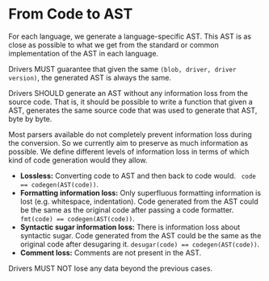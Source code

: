 # From Code to AST

For each language, we generate a language-specific AST. This AST is as close as
possible to what we get from the standard or common implementation of the AST in
each language.

Drivers MUST guarantee that given the same `(blob, driver, driver version)`, the
generated AST is always the same.

Drivers SHOULD generate an AST without any information loss from the source code.
That is, it should be possible to write a function that given a AST, generates
the same source code that was used to generate that AST, byte by byte.

Most parsers available do not completely prevent information loss during the
conversion. So we currently aim to preserve as much information as possible.
We define different levels of information loss in terms of which kind of code
generation would they allow.

* **Lossless:** Converting code to AST and then back to code would.
  ` code == codegen(AST(code))`.
* **Formatting information loss:** Only superfluous formatting information is lost
  (e.g. whitespace, indentation). Code generated from the AST could be the same
  as the original code after passing a code formatter. `fmt(code) == codegen(AST(code))`.
* **Syntactic sugar information loss:** There is information loss about syntactic
  sugar. Code generated from the AST could be the same as the original code after
  desugaring it. `desugar(code) == codegen(AST(code))`.
* **Comment loss:** Comments are not present in the AST.

Drivers MUST NOT lose any data beyond the previous cases.
